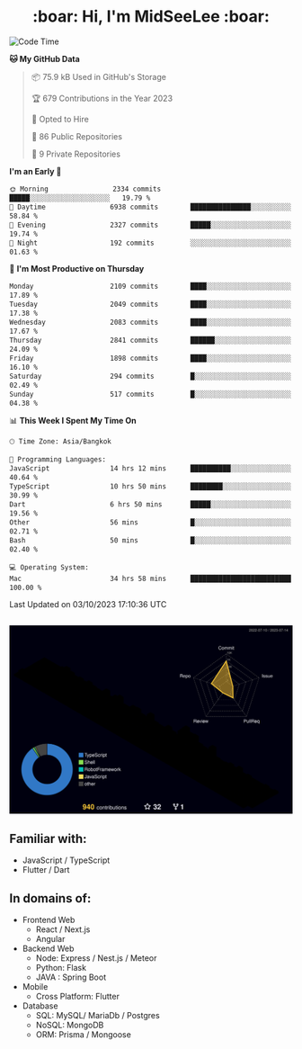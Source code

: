 <h1 align="center"> :boar: Hi, I'm MidSeeLee :boar:</h1>
 
<!--START_SECTION:waka-->
![Code Time](http://img.shields.io/badge/Code%20Time-975%20hrs%2045%20mins-blue)

**🐱 My GitHub Data** 

> 📦 75.9 kB Used in GitHub's Storage 
 > 
> 🏆 679 Contributions in the Year 2023
 > 
> 💼 Opted to Hire
 > 
> 📜 86 Public Repositories 
 > 
> 🔑 9 Private Repositories 
 > 
**I'm an Early 🐤** 

```text
🌞 Morning                2334 commits        █████░░░░░░░░░░░░░░░░░░░░   19.79 % 
🌆 Daytime                6938 commits        ███████████████░░░░░░░░░░   58.84 % 
🌃 Evening                2327 commits        █████░░░░░░░░░░░░░░░░░░░░   19.74 % 
🌙 Night                  192 commits         ░░░░░░░░░░░░░░░░░░░░░░░░░   01.63 % 
```
📅 **I'm Most Productive on Thursday** 

```text
Monday                   2109 commits        ████░░░░░░░░░░░░░░░░░░░░░   17.89 % 
Tuesday                  2049 commits        ████░░░░░░░░░░░░░░░░░░░░░   17.38 % 
Wednesday                2083 commits        ████░░░░░░░░░░░░░░░░░░░░░   17.67 % 
Thursday                 2841 commits        ██████░░░░░░░░░░░░░░░░░░░   24.09 % 
Friday                   1898 commits        ████░░░░░░░░░░░░░░░░░░░░░   16.10 % 
Saturday                 294 commits         █░░░░░░░░░░░░░░░░░░░░░░░░   02.49 % 
Sunday                   517 commits         █░░░░░░░░░░░░░░░░░░░░░░░░   04.38 % 
```


📊 **This Week I Spent My Time On** 

```text
🕑︎ Time Zone: Asia/Bangkok

💬 Programming Languages: 
JavaScript               14 hrs 12 mins      ██████████░░░░░░░░░░░░░░░   40.64 % 
TypeScript               10 hrs 50 mins      ████████░░░░░░░░░░░░░░░░░   30.99 % 
Dart                     6 hrs 50 mins       █████░░░░░░░░░░░░░░░░░░░░   19.56 % 
Other                    56 mins             █░░░░░░░░░░░░░░░░░░░░░░░░   02.71 % 
Bash                     50 mins             █░░░░░░░░░░░░░░░░░░░░░░░░   02.40 % 

💻 Operating System: 
Mac                      34 hrs 58 mins      █████████████████████████   100.00 % 
```


 Last Updated on 03/10/2023 17:10:36 UTC
<!--END_SECTION:waka-->

##

![](./profile-3d-contrib/profile-night-rainbow.svg)

## Familiar with:
- JavaScript / TypeScript
- Flutter / Dart

## In domains of:
- Frontend Web
  - React / Next.js
  - Angular
- Backend Web
  - Node: Express / Nest.js / Meteor
  - Python: Flask
  - JAVA : Spring Boot
- Mobile
  - Cross Platform: Flutter
- Database
  - SQL: MySQL/ MariaDb / Postgres
  - NoSQL: MongoDB
  - ORM: Prisma / Mongoose
